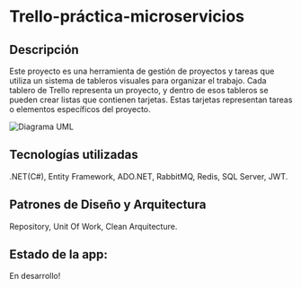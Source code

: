# Trello-práctica-microservicios

## Descripción
Este proyecto es una herramienta de gestión de proyectos y tareas que utiliza un sistema de tableros visuales para organizar el trabajo. Cada tablero de Trello representa un proyecto, y dentro de esos tableros se pueden crear listas que contienen tarjetas. Estas tarjetas representan tareas o elementos específicos del proyecto.

![Diagrama UML](https://i.gyazo.com/86fb6ed9917f1d19d45b1db5f2836b55.png)

## Tecnologías utilizadas
.NET(C#), Entity Framework, ADO.NET, RabbitMQ, Redis, SQL Server, JWT.
## Patrones de Diseño y Arquitectura
Repository, Unit Of Work, Clean Arquitecture.

## Estado de la app:
En desarrollo!

